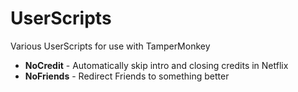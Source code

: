# UserScripts
Various UserScripts for use with TamperMonkey

* **NoCredit** - Automatically skip intro and closing credits in Netflix
* **NoFriends** - Redirect Friends to something better
